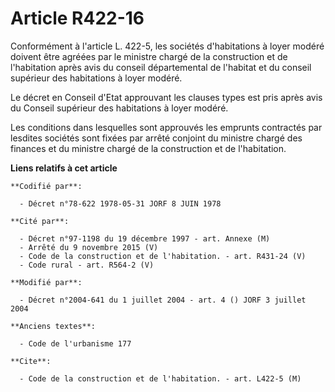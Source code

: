 # Article R422-16

Conformément à l'article L. 422-5, les sociétés d'habitations à loyer modéré doivent être agréées par le ministre chargé de
la construction et de l'habitation après avis du conseil départemental de l'habitat et du conseil supérieur des habitations à
loyer modéré.

Le décret en Conseil d'Etat approuvant les clauses types est pris après avis du Conseil supérieur des habitations à loyer
modéré.

Les conditions dans lesquelles sont approuvés les emprunts contractés par lesdites sociétés sont fixées par arrêté conjoint
du ministre chargé des finances et du ministre chargé de la construction et de l'habitation.

**Liens relatifs à cet article**

	**Codifié par**:

	  - Décret n°78-622 1978-05-31 JORF 8 JUIN 1978

	**Cité par**:

	  - Décret n°97-1198 du 19 décembre 1997 - art. Annexe (M)
	  - Arrêté du 9 novembre 2015 (V)
	  - Code de la construction et de l'habitation. - art. R431-24 (V)
	  - Code rural - art. R564-2 (V)

	**Modifié par**:

	  - Décret n°2004-641 du 1 juillet 2004 - art. 4 () JORF 3 juillet 2004

	**Anciens textes**:

	  - Code de l'urbanisme 177

	**Cite**:

	  - Code de la construction et de l'habitation. - art. L422-5 (M)
